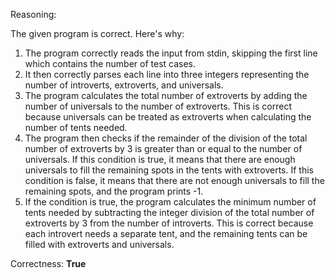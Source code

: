 Reasoning:

The given program is correct. Here's why:

1.  The program correctly reads the input from stdin, skipping the first line which contains the number of test cases.
2.  It then correctly parses each line into three integers representing the number of introverts, extroverts, and universals.
3.  The program calculates the total number of extroverts by adding the number of universals to the number of extroverts. This is correct because universals can be treated as extroverts when calculating the number of tents needed.
4.  The program then checks if the remainder of the division of the total number of extroverts by 3 is greater than or equal to the number of universals. If this condition is true, it means that there are enough universals to fill the remaining spots in the tents with extroverts. If this condition is false, it means that there are not enough universals to fill the remaining spots, and the program prints -1.
5.  If the condition is true, the program calculates the minimum number of tents needed by subtracting the integer division of the total number of extroverts by 3 from the number of introverts. This is correct because each introvert needs a separate tent, and the remaining tents can be filled with extroverts and universals.

Correctness: **True**